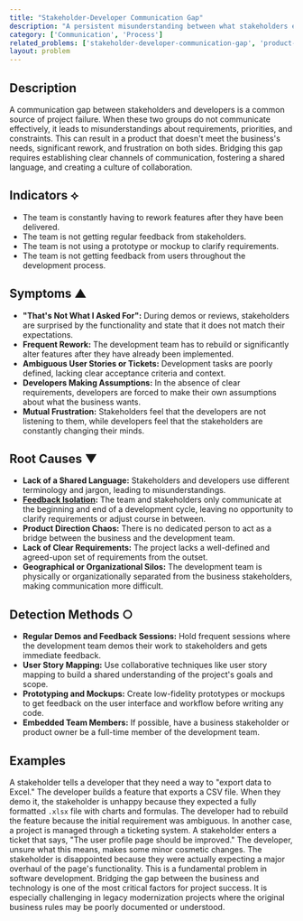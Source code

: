 ```yaml
---
title: "Stakeholder-Developer Communication Gap"
description: "A persistent misunderstanding between what stakeholders expect and what the development team builds, leading to rework and dissatisfaction."
category: ['Communication', 'Process']
related_problems: ['stakeholder-developer-communication-gap', 'product-direction-chaos', 'scope-creep']
layout: problem
---
```


## Description
A communication gap between stakeholders and developers is a common source of project failure. When these two groups do not communicate effectively, it leads to misunderstandings about requirements, priorities, and constraints. This can result in a product that doesn't meet the business's needs, significant rework, and frustration on both sides. Bridging this gap requires establishing clear channels of communication, fostering a shared language, and creating a culture of collaboration.

## Indicators ⟡
- The team is constantly having to rework features after they have been delivered.
- The team is not getting regular feedback from stakeholders.
- The team is not using a prototype or mockup to clarify requirements.
- The team is not getting feedback from users throughout the development process.

## Symptoms ▲

- **"That's Not What I Asked For":** During demos or reviews, stakeholders are surprised by the functionality and state that it does not match their expectations.
- **Frequent Rework:** The development team has to rebuild or significantly alter features after they have already been implemented.
- **Ambiguous User Stories or Tickets:** Development tasks are poorly defined, lacking clear acceptance criteria and context.
- **Developers Making Assumptions:** In the absence of clear requirements, developers are forced to make their own assumptions about what the business wants.
- **Mutual Frustration:** Stakeholders feel that the developers are not listening to them, while developers feel that the stakeholders are constantly changing their minds.

## Root Causes ▼

- **Lack of a Shared Language:** Stakeholders and developers use different terminology and jargon, leading to misunderstandings.
- **[Feedback Isolation](feedback-isolation.md):** The team and stakeholders only communicate at the beginning and end of a development cycle, leaving no opportunity to clarify requirements or adjust course in between.
- **Product Direction Chaos:** There is no dedicated person to act as a bridge between the business and the development team.
- **Lack of Clear Requirements:** The project lacks a well-defined and agreed-upon set of requirements from the outset.
- **Geographical or Organizational Silos:** The development team is physically or organizationally separated from the business stakeholders, making communication more difficult.

## Detection Methods ○

- **Regular Demos and Feedback Sessions:** Hold frequent sessions where the development team demos their work to stakeholders and gets immediate feedback.
- **User Story Mapping:** Use collaborative techniques like user story mapping to build a shared understanding of the project's goals and scope.
- **Prototyping and Mockups:** Create low-fidelity prototypes or mockups to get feedback on the user interface and workflow before writing any code.
- **Embedded Team Members:** If possible, have a business stakeholder or product owner be a full-time member of the development team.

## Examples
A stakeholder tells a developer that they need a way to "export data to Excel." The developer builds a feature that exports a CSV file. When they demo it, the stakeholder is unhappy because they expected a fully formatted `.xlsx` file with charts and formulas. The developer had to rebuild the feature because the initial requirement was ambiguous. In another case, a project is managed through a ticketing system. A stakeholder enters a ticket that says, "The user profile page should be improved." The developer, unsure what this means, makes some minor cosmetic changes. The stakeholder is disappointed because they were actually expecting a major overhaul of the page's functionality. This is a fundamental problem in software development. Bridging the gap between the business and technology is one of the most critical factors for project success. It is especially challenging in legacy modernization projects where the original business rules may be poorly documented or understood.